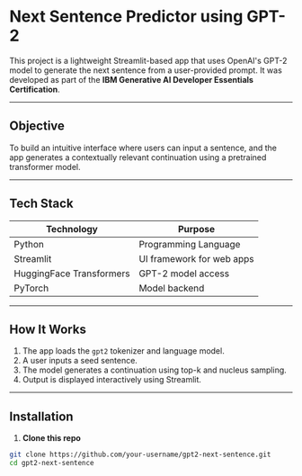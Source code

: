 # Next Sentence Predictor using GPT-2

This project is a lightweight Streamlit-based app that uses OpenAI's GPT-2 model to generate the next sentence from a user-provided prompt. It was developed as part of the **IBM Generative AI Developer Essentials Certification**.

---

## Objective

To build an intuitive interface where users can input a sentence, and the app generates a contextually relevant continuation using a pretrained transformer model.

---

## Tech Stack

| Technology      | Purpose                           |
|------------------|-----------------------------------|
| Python           | Programming Language              |
| Streamlit        | UI framework for web apps         |
| HuggingFace Transformers | GPT-2 model access         |
| PyTorch          | Model backend                     |

---

## How It Works

1. The app loads the `gpt2` tokenizer and language model.
2. A user inputs a seed sentence.
3. The model generates a continuation using top-k and nucleus sampling.
4. Output is displayed interactively using Streamlit.

---

## Installation

1. **Clone this repo**

```bash
git clone https://github.com/your-username/gpt2-next-sentence.git
cd gpt2-next-sentence
